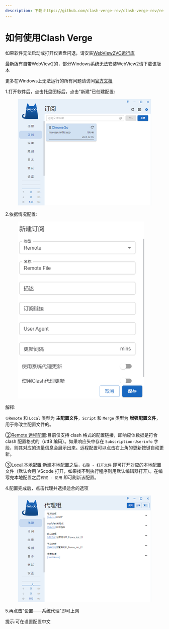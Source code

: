 ```yaml
---
description: 下载:https://github.com/clash-verge-rev/clash-verge-rev/releases
---
```


# 如何使用Clash Verge

如果软件无法启动或打开仪表盘闪退，请安装[WebView2](https://go.microsoft.com/fwlink/p/?LinkId=2124703)[VC运行库](https://learn.microsoft.com/zh-cn/cpp/windows/latest-supported-vc-redist?view=msvc-170)

最新版有自带WebView2的，部分Windows系统无法安装WebView2请下载该版本

更多在Windows上无法运行的所有问题请访问[官方文档](https://clash-verge-rev.github.io/faq/windows.html)

1.打开软件后，点击托盘图标后，点击"新建"已创建配置:

<figure><img src="../.gitbook/assets/image (5).png" alt=""><figcaption></figcaption></figure>

2.依据情况配置:

<figure><img src="../.gitbook/assets/image (6).png" alt=""><figcaption></figcaption></figure>

解释:

`①Remote` 和 `Local` 类型为 **主配置文件**，`Script` 和 `Merge` 类型为 **增强配置文件**，用于修改主配置文件的。

②[Remote 远程配置](https://clash-verge-rev.github.io/guide.html#remote-%E8%BF%9C%E7%A8%8B%E9%85%8D%E7%BD%AE):目前仅支持 clash 格式的配置链接，即响应体数据是符合 clash 配置格式的（utf8 编码）。如果响应头中存在 `Subscription-Userinfo` 字段，则其对应的流量信息会展示出来。远程配置可以点击右上角的更新按键自动更新。

③[Local 本地配置](https://clash-verge-rev.github.io/guide.html#local-%E6%9C%AC%E5%9C%B0%E9%85%8D%E7%BD%AE):新建本地配置之后，`右键 - 打开文件` 即可打开对应的本地配置文件（默认会用 VScode 打开，如果找不到执行程序则用默认编辑器打开）。在编写完本地配置之后`右键 - 使用` 即可刷新该配置。

4.配置完成后，点击代理并选择适合的选项

<figure><img src="../.gitbook/assets/image (7).png" alt=""><figcaption></figcaption></figure>

5.再点击"设置——系统代理"即可上网

提示:可在设置配置中文
